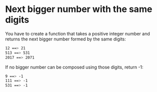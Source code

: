 # Next bigger number with the same digits
 

You have to create a function that takes a positive integer number and returns the next bigger number formed by the same digits:

```sh
12 ==> 21
513 ==> 531
2017 ==> 2071
```

If no bigger number can be composed using those digits, return -1:

```sh
9 ==> -1
111 ==> -1
531 ==> -1
```